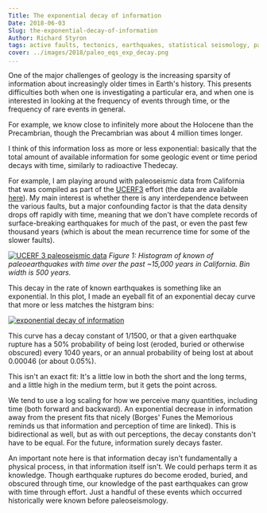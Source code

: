 ```yaml
---
Title: The exponential decay of information
Date: 2018-06-03
Slug: the-exponential-decay-of-information
Author: Richard Styron
tags: active faults, tectonics, earthquakes, statistical seismology, paleoseismology, knowledge frontier
cover: ../images/2018/paleo_eqs_exp_decay.png
...
```


One of the major challenges of geology is the increasing sparsity of 
information about increasingly older times in Earth's history. This presents 
difficulties both when one is investigating a particular era, and when one is 
interested in looking at the frequency of events through time, or the frequency 
of rare events in general.

For example, we know close to infinitely more about the Holocene than the 
Precambrian, though the Precambrian was about 4 million times longer.

I think of this information loss as more or less exponential: basically that 
the total amount of available information for some geologic event or time 
period decays with time, similarly to radioactive Thedecay.

For example, I am playing around with paleoseismic data from California that 
was compiled as part of the [UCERF3][ucerf3] effort (the data are available 
[here][cat]). My main interest is whether there is any interdependence between 
the various faults, but a major confounding factor is that the data density 
drops off rapidly with time, meaning that we don't have complete records of 
surface-breaking earthquakes for much of the past, or even the past few 
thousand years (which is about the mean recurrence time for some of the slower 
faults). 

[![UCERF 3 paleoseismic 
data]({filename}/images/2018/ucerf_paleo_eqs.png)]({filename}/images/2018/ucerf_paleo_eqs.png)
*Figure 1: Histogram of known of paleoearthquakes with time over the past 
~15,000 years in California. Bin width is 500 years.*


This decay in the rate of known earthquakes is something like an exponential. 
In this plot, I made an eyeball fit of an exponential decay curve that more or 
less matches the histgram bins:

[![exponential decay of 
information]({filename}/images/2018/paleo_eqs_exp_decay.png)]({filename}/images/2018/paleo_eqs_exp_decay.png)

This curve has a decay constant of 1/1500, or that a given earthquake rupture 
has a 50% probability of being lost (eroded, buried or otherwise obscured) 
every 1040 years, or an annual probability of being lost at about 0.00046 (or 
about 0.05%).

This isn't an exact fit: It's a little low in both the short and the long 
terms, and a little high in the medium term, but it gets the point across.

We tend to use a log scaling for how we perceive many quantities, including 
time (both forward and backward). An exponential decrease in information away 
from the present fits that nicely (Borges' Funes the Memorious reminds us that 
information and perception of time are linked). This is bidirectional as well, 
but as with out perceptions, the decay constants don't have to be equal. For 
the future, information surely decays faster.

An important note here is that information decay isn't fundamentally a physical 
process, in that information itself isn't. We could perhaps term it as 
knowledge. Though earthquake ruptures do become eroded, buried, and obscured 
through time, our knowledge of the past earthquakes can grow with time through 
effort. Just a handful of these events which occurred historically were known 
before paleoseismology.


[ucerf3]: https://pubs.usgs.gov/of/2013/1165/
[cat]: https://github.com/cossatot/paleoseis_catalogs/blob/master/north_america/california/ucerf_3_paleo_eqs.csv
